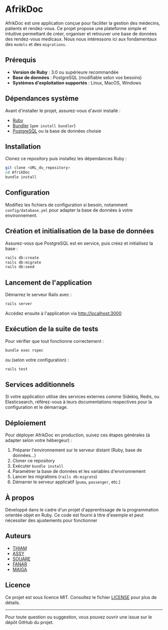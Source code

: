 # AfrikDoc

AfrikDoc est une application conçue pour faciliter la gestion des médecins, patients et rendez-vous. Ce projet propose une plateforme simple et intuitive permettant de créer, organiser et retrouver une base de données des rendez-vous medicaux. Nous nous intéressons ici aux
fondamentaux des `models` et des `migrations`.

## Prérequis

- **Version de Ruby** : 3.0 ou supérieure recommandée
- **Base de données** : PostgreSQL (modifiable selon vos besoins)
- **Systèmes d'exploitation supportés** : Linux, MacOS, Windows

## Dépendances système

Avant d'installer le projet, assurez-vous d'avoir installé :

- [Ruby](https://www.ruby-lang.org/fr/downloads/)
- [Bundler](https://bundler.io/) (`gem install bundler`)
- [PostgreSQL](https://www.postgresql.org/download/) ou la base de données choisie

## Installation

Clonez ce repository puis installez les dépendances Ruby :

```bash
git clone <URL_du_repository>
cd AfrikDoc
bundle install
```

## Configuration

Modifiez les fichiers de configuration si besoin, notamment `config/database.yml` pour adapter la base de données à votre environnement.

## Création et initialisation de la base de données

Assurez-vous que PostgreSQL est en service, puis créez et initialisez la base :

```bash
rails db:create
rails db:migrate
rails db:seed
```

## Lancement de l'application

Démarrez le serveur Rails avec :

```bash
rails server
```

Accédez ensuite à l'application via [http://localhost:3000](http://localhost:3000)

## Exécution de la suite de tests

Pour vérifier que tout fonctionne correctement :

```bash
bundle exec rspec
```
ou (selon votre configuration) :
```bash
rails test
```

## Services additionnels

Si votre application utilise des services externes comme Sidekiq, Redis, ou Elasticsearch, référez-vous à leurs documentations respectives pour la configuration et le démarrage.

## Déploiement

Pour déployer AfrikDoc en production, suivez ces étapes générales (à adapter selon votre hébergeur) :

1. Préparer l'environnement sur le serveur distant (Ruby, base de données…)
2. Cloner ce repository
3. Exécuter `bundle install`
4. Paramétrer la base de données et les variables d'environnement
5. Lancer les migrations (`rails db:migrate`)
6. Démarrer le serveur applicatif (`puma`, `passenger`, etc.)

## À propos

Développé dans le cadre d'un projet d'apprentissage de la programmation orientée objet en Ruby.
Ce code est fourni à titre d'exemple et peut nécessiter des ajustements pour fonctionner

## Auteurs
- [THIAM](https://github.com/thaliou)
- [ASSY](https://github.com/AssyaJalo)
- [SOUARE](https://github.com/bbkouty)
- [FANAR](https://github.com/fanarbandia)
- [MAIGA](https://github.com/Fadelion)

## Licence

Ce projet est sous licence MIT. Consultez le fichier [LICENSE](LICENSE) pour plus de détails.

---

Pour toute question ou suggestion, vous pouvez ouvrir une issue sur le dépôt GitHub du projet.

